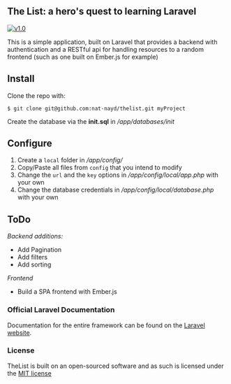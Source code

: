 ## The List: a hero's quest to learning Laravel

[![v1.0](https://travis-ci.org/laravel/framework.svg)](https://travis-ci.org/laravel/framework)

This is a simple application, built on Laravel that provides a backend with authentication and a RESTful api for handling resources to a random frontend (such as one built on Ember.js for example)

## Install

Clone the repo with:
```
$ git clone git@github.com:nat-nayd/thelist.git myProject
```

Create the database via the **init.sql** in */app/databases/init*

## Configure

1. Create a `local` folder in */app/config/*
2. Copy/Paste all files from `config` that you intend to modify
3. Change the `url` and the `key` options in */app/config/local/app.php* with your own
4. Change the database credentials in */app/config/local/database.php* with your own

## ToDo
*Backend additions:*
* Add Pagination
* Add filters
* Add sorting

*Frontend*
* Build a SPA frontend with Ember.js


### Official Laravel Documentation

Documentation for the entire framework can be found on the [Laravel website](http://laravel.com/docs).

### License

TheList is built on an open-sourced software and as such is licensed under the [MIT license](http://opensource.org/licenses/MIT)
